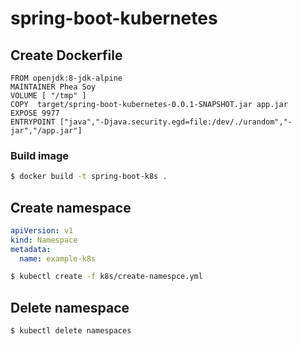 # spring-boot-kubernetes
## Create Dockerfile
```
FROM openjdk:8-jdk-alpine
MAINTAINER Phea Soy
VOLUME [ "/tmp" ]
COPY  target/spring-boot-kubernetes-0.0.1-SNAPSHOT.jar app.jar
EXPOSE 9977
ENTRYPOINT ["java","-Djava.security.egd=file:/dev/./urandom","-jar","/app.jar"]
```
### Build image
```bash
$ docker build -t spring-boot-k8s .
```

## Create  namespace

```yaml
apiVersion: v1
kind: Namespace
metadata: 
  name: example-k8s
```

```bash
$ kubectl create -f k8s/create-namespce.yml
```

## Delete namespace
```bash
$ kubectl delete namespaces 
```



